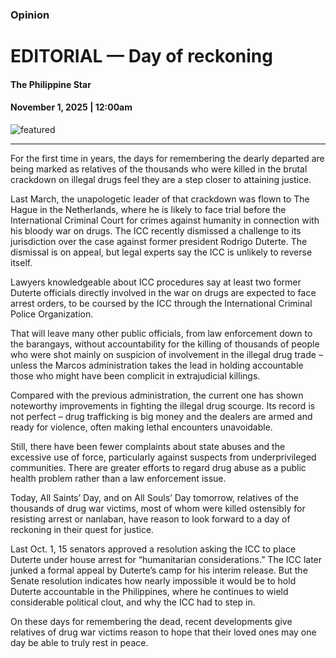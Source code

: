 ### Opinion

# EDITORIAL — Day of reckoning

#### The Philippine Star

#### November 1, 2025 | 12:00am

![featured](https://media.philstar.com/photos/2023/05/30/editorialdefault-2_2023-05-30_13-52-21.jpg)

---

For the first time in years, the days for remembering the dearly departed are being marked as relatives of the thousands who were killed in the brutal crackdown on illegal drugs feel they are a step closer to attaining justice.

Last March, the unapologetic leader of that crackdown was flown to The Hague in the Netherlands, where he is likely to face trial before the International Criminal Court for crimes against humanity in connection with his bloody war on drugs. The ICC recently dismissed a challenge to its jurisdiction over the case against former president Rodrigo Duterte. The dismissal is on appeal, but legal experts say the ICC is unlikely to reverse itself.

Lawyers knowledgeable about ICC procedures say at least two former Duterte officials directly involved in the war on drugs are expected to face arrest orders, to be coursed by the ICC through the International Criminal Police Organization.

That will leave many other public officials, from law enforcement down to the barangays, without accountability for the killing of thousands of people who were shot mainly on suspicion of involvement in the illegal drug trade – unless the Marcos administration takes the lead in holding accountable those who might have been complicit in extrajudicial killings.

Compared with the previous administration, the current one has shown noteworthy improvements in fighting the illegal drug scourge. Its record is not perfect – drug trafficking is big money and the dealers are armed and ready for violence, often making lethal encounters unavoidable.

Still, there have been fewer complaints about state abuses and the excessive use of force, particularly against suspects from underprivileged communities. There are greater efforts to regard drug abuse as a public health problem rather than a law enforcement issue.

Today, All Saints’ Day, and on All Souls’ Day tomorrow, relatives of the thousands of drug war victims, most of whom were killed ostensibly for resisting arrest or nanlaban, have reason to look forward to a day of reckoning in their quest for justice.

Last Oct. 1, 15 senators approved a resolution asking the ICC to place Duterte under house arrest for “humanitarian considerations.” The ICC later junked a formal appeal by Duterte’s camp for his interim release. But the Senate resolution indicates how nearly impossible it would be to hold Duterte accountable in the Philippines, where he continues to wield considerable political clout, and why the ICC had to step in.

On these days for remembering the dead, recent developments give relatives of drug war victims reason to hope that their loved ones may one day be able to truly rest in peace.